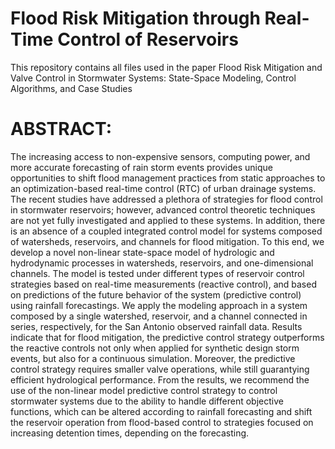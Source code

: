 # Flood Risk Mitigation through Real-Time Control of Reservoirs
This repository contains all files used in the paper Flood Risk Mitigation and Valve Control in Stormwater Systems: State-Space Modeling, Control Algorithms, and Case Studies
# ABSTRACT:
The increasing access to non-expensive sensors,  computing power, and more accurate forecasting of rain storm events provides unique opportunities to shift flood management practices from static approaches to an optimization-based real-time control (RTC) of urban drainage systems. The recent studies have addressed a plethora of strategies for flood control in stormwater reservoirs; however, advanced control theoretic techniques are not yet fully investigated and applied to these systems. In addition, there is an absence of a coupled integrated control model for systems composed of watersheds, reservoirs, and channels for flood mitigation.  To this end, we develop a novel non-linear state-space model of hydrologic and hydrodynamic processes in watersheds, reservoirs, and one-dimensional channels. The model is tested under different types of reservoir control strategies based on real-time measurements (reactive control), and based on predictions of the future behavior of the system (predictive control) using rainfall forecastings. We apply the modeling approach in a system composed by a single watershed, reservoir, and a channel connected in series, respectively, for the San Antonio observed rainfall data. Results indicate that for flood mitigation, the predictive control strategy outperforms the reactive controls not only when applied for synthetic design storm events, but also for a continuous simulation. Moreover, the predictive control strategy requires smaller valve operations, while still guarantying efficient hydrological performance. From the results, we recommend the use of the non-linear model predictive control strategy to control stormwater systems due to the ability to handle different objective functions, which can be altered according to rainfall forecasting and shift the reservoir operation from flood-based control to strategies focused on increasing detention times, depending on the forecasting. 
